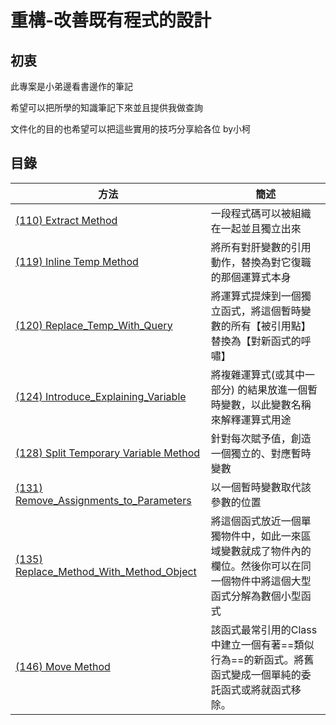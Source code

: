 # 重構-改善既有程式的設計

## 初衷

此專案是小弟邊看書邊作的筆記

希望可以把所學的知識筆記下來並且提供我做查詢

文件化的目的也希望可以把這些實用的技巧分享給各位 by小柯

## 目錄


|方法  |簡述  |
|---------|---------|
|[(110) Extract Method](/doc/(110)Extract_Method.md)     |一段程式碼可以被組織在一起並且獨立出來         |
|[(119) Inline Temp Method](/doc/(119)Inline_Temp.md)     |將所有對肝變數的引用動作，替換為對它復職的那個運算式本身         |
|[(120) Replace_Temp_With_Query](/doc/((120)Replace_Temp_With_Query.md))     |將運算式提煉到一個獨立函式，將這個暫時變數的所有【被引用點】替換為【對新函式的呼嘯】         |
|[(124) Introduce_Explaining_Variable](/doc/(124)Introduce_Explaining_Variable.md)     |將複雜運算式(或其中一部分) 的結果放進一個暫時變數，以此變數名稱來解釋運算式用途         |
|[(128) Split Temporary Variable Method](/doc/(128)Split_Temporary_Variable.md)     |針對每次賦予值，創造一個獨立的、對應暫時變數         |
|[(131) Remove_Assignments_to_Parameters](/doc/(131)Remove_Assignments_to_Parameters)     |以一個暫時變數取代該參數的位置         |
|[(135) Replace_Method_With_Method_Object](/doc/(135)Replace_Method_With_Method_Object.md)     |將這個函式放近一個單獨物件中，如此一來區域變數就成了物件內的欄位。然後你可以在同一個物件中將這個大型函式分解為數個小型函式         |
|[(146) Move Method](/doc/(142)Move_Method.md)     |該函式最常引用的Class中建立一個有著==類似行為==的新函式。將舊函式變成一個單純的委託函式或將就函式移除。         |